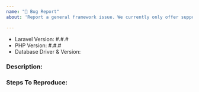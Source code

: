 ```yaml
---
name: "🐛 Bug Report"
about: 'Report a general framework issue. We currently only offer support for Laravel 5.5 (LTS) and 5.8 as per our support policy: https://laravel.com/docs/5.8/releases#support-policy'

---
```


- Laravel Version: #.#.#
- PHP Version: #.#.#
- Database Driver & Version:

### Description:


### Steps To Reproduce:

